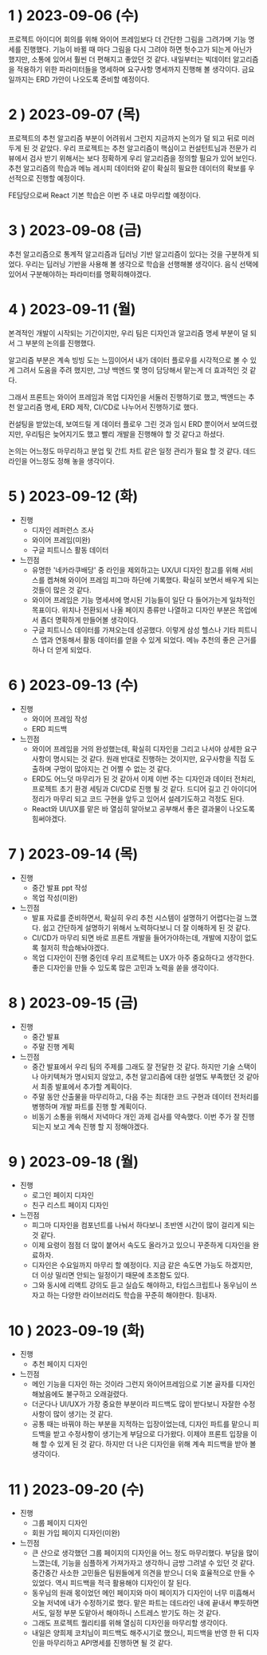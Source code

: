 # 1 ) 2023-09-06 (수)

프로젝트 아이디어 회의를 위해 와이어 프레임보다 더 간단한 그림을 그려가며 기능 명세를 진행했다. 기능이 바뀔 때 마다 그림을 다시 그려야 하면 헛수고가 되는게 아닌가 했지만, 소통에 있어서 훨씬 더 편해지고 좋았던 것 같다.
내일부터는 빅데이터 알고리즘을 적용하기 위한 파라미터들을 명세하며 요구사항 명세까지 진행해 볼 생각이다.
금요일까지는 ERD 가안이 나오도록 준비할 예정이다.

# 2 ) 2023-09-07 (목)

프로젝트의 추천 알고리즘 부분이 어려워서 그런지 지금까지 논의가 덜 되고 뒤로 미러두게 된 것 같았다. 우리 프로젝트는 추천 알고리즘이 핵심이고 컨설턴트님과 전문가 리뷰에서 검사 받기 위해서는 보다 정확하게 우리 알고리즘을 정의할 필요가 있어 보인다.
추천 알고리즘의 학습과 메뉴 레시피 데이터와 같이 확실히 필요한 데이터의 확보를 우선적으로 진행할 예정이다.

FE담당으로써 React 기본 학습은 이번 주 내로 마무리할 예정이다.

# 3 ) 2023-09-08 (금)

추천 알고리즘으로 통계적 알고리즘과 딥러닝 기반 알고리즘이 있다는 것을 구분하게 되었다. 우리는 딥러닝 기반을 사용해 볼 생각으로 학습을 선행해볼 생각이다.
음식 선택에 있어서 구분해야하는 파라미터를 명확히해야겠다.

# 4 ) 2023-09-11 (월)

본격적인 개발이 시작되는 기간이지만, 우리 팀은 디자인과 알고리즘 명세 부분이 덜 되서 그 부분의 논의를 진행했다.

알고리즘 부분은 계속 빙빙 도는 느낌이어서 내가 데이터 플로우를 시각적으로 볼 수 있게 그려서 도움을 주려 했지만,
그냥 백엔드 몇 명이 담당해서 맡는게 더 효과적인 것 같다.

그래서 프론트는 와이어 프레임과 목업 디자인을 서둘러 진행하기로 했고,
백엔드는 추천 알고리즘 명세, ERD 제작, CI/CD로 나누어서 진행하기로 했다.

컨설팅을 받았는데, 보여드릴 게 데이터 플로우 그린 것과 임시 ERD 뿐이어서 보여드렸지만, 우리팀은 늦어지기도 했고
빨리 개발을 진행해야 할 것 같다고 하셨다.

논의는 어느정도 마무리하고 분업 및 간트 차트 같은 일정 관리가 필요 할 것 같다.
데드라인을 어느정도 정해 놓을 생각이다.

# 5 ) 2023-09-12 (화)

- 진행
  - 디자인 레퍼런스 조사
  - 와이어 프레임(미완)
  - 구글 피트니스 활동 데이터
- 느낀점
  - 유명한 '네카라쿠배당' 중 라인을 제외하고는 UX/UI 디자인 참고를 위해 서비스를 켑쳐해 와이어 프레임 피그마 하단에 기록했다. 확실히 보면서 배우게 되는 것들이 많은 것 같다.
  - 와이어 프레임은 기능 명세서에 명시된 기능들이 일단 다 들어가는게 일차적인 목표이다. 위치나 전환되서 나올 페이지 종류만 나열하고 디자인 부분은 목업에서 좀더 명확하게 만들어볼 생각이다.
  - 구글 피트니스 데이터를 가져오는데 성공했다. 이렇게 삼성 헬스나 기타 피트니스 앱과 연동해서 활동 데이터를 얻을 수 있게 되었다. 메뉴 추천의 좋은 근거를 하나 더 얻게 되었다.

# 6 ) 2023-09-13 (수)

- 진행
  - 와이어 프레임 작성
  - ERD 피드백
- 느낀점
  - 와이어 프레임을 거의 완성했는데, 확실히 디자인을 그리고 나서야 상세한 요구사항이 명시되는 것 같다. 원래 반대로 진행하는 것이지만, 요구사항을 직접 도출하며 구멍이 많아지는 건 어쩔 수 없는 것 같다.
  - ERD도 어느덧 마무리가 된 것 같아서 이제 이번 주는 디자인과 데이터 전처리, 프로젝트 초기 환경 세팅과 CI/CD로 진행 될 것 같다. 드디어 길고 긴 아이디어 정리가 마무리 되고 코드 구현을 앞두고 있어서 설레기도하고 걱정도 된다.
  - React와 UI/UX를 맡은 바 열심히 알아보고 공부해서 좋은 결과물이 나오도록 힘써야겠다.

# 7 ) 2023-09-14 (목)

- 진행
  - 중간 발표 ppt 작성
  - 목업 작성(미완)
- 느낀점
  - 발표 자료를 준비하면서, 확실히 우리 추천 시스템이 설명하기 어렵다는걸 느꼈다. 쉽고 간단하게 설명하기 위해서 노력하다보니 더 잘 이해하게 된 것 같다.
  - CI/CD가 마무리 되면 바로 프론트 개발을 들어가야하는데, 개발에 지장이 없도록 철저히 학습해놔야겠다.
  - 목업 디자인이 진행 중인데 우리 프로젝트는 UX가 아주 중요하다고 생각한다. 좋은 디자인을 만들 수 있도록 많은 고민과 노력을 쏟을 생각이다.

# 8 ) 2023-09-15 (금)

- 진행
  - 중간 발표
  - 주말 진행 계획
- 느낀점
  - 중간 발표에서 우리 팀의 주제를 그래도 잘 전달한 것 같다. 하지만 기술 스택이나 아키텍쳐가 명시되지 않았고, 추천 알고리즘에 대한 설명도 부족했던 것 같아서 최종 발표에서 추가할 계획이다.
  - 주말 동안 산출물을 마무리하고, 다음 주는 최대한 코드 구현과 데이터 전처리를 병행하며 개발 파트를 진행 할 계획이다.
  - 비동기 소통을 위해서 저녁마다 개인 과제 검사를 약속했다. 이번 주가 잘 진행 되는지 보고 계속 진행 할 지 정해야겠다.

# 9 ) 2023-09-18 (월)

- 진행
  - 로그인 페이지 디자인
  - 친구 리스트 페이지 디자인
- 느낀점
  - 피그마 디자인을 컴포넌트를 나눠서 하다보니 초반엔 시간이 많이 걸리게 되는 것 같다.
  - 이제 요령이 점점 더 많이 붙어서 속도도 올라가고 있으니 꾸준하게 디자인을 완료하자.
  - 디자인은 수요일까지 마무리 할 예정이다. 지금 같은 속도면 가능도 하겠지만, 더 이상 밀리면 안되는 일정이기 때문에 초조함도 있다.
  - 그와 동시에 리액트 강의도 듣고 실습도 해야하고, 타입스크립트나 동우님이 쓰자고 하는 다양한 라이브러리도 학습을 꾸준히 해야한다. 힘내자.

# 10 ) 2023-09-19 (화)

- 진행
  - 추천 페이지 디자인
- 느낀점
  - 메인 기능을 디자인 하는 것이라 그런지 와이어프레임으로 기본 골자를 디자인 해놨음에도 불구하고 오래걸렸다.
  - 더군다나 UI/UX가 가장 중요한 부분이라 피드백도 많이 받다보니 자잘한 수정 사항이 많이 생기는 것 같다.
  - 공통 때는 바꿔야 하는 부분을 지적하는 입장이었는데, 디자인 파트를 맡으니 피드백을 받고 수정사항이 생기는게 부담으로 다가왔다. 이제야 프론트 입장을 이해 할 수 있게 된 것 같다. 하지만 더 나은 디자인을 위해 계속 피드백을 받아 볼 생각이다.

# 11 ) 2023-09-20 (수)

- 진행
  - 그룹 페이지 디자인
  - 회원 가입 페이지 디자인(미완)
- 느낀점
  - 큰 산으로 생각했던 그룹 페이지의 디자인을 어느 정도 마무리했다. 부담을 많이 느꼈는데, 기능을 심플하게 가져가자고 생각하니 금방 그려낼 수 있던 것 같다. 중간중간 사소한 고민들은 팀원들에게 의견을 받으니 더욱 효율적으로 만들 수 있었다. 역시 피드백을 적극 활용해야 디자인이 잘 된다.
  - 동우님의 원래 몫이었던 메인 페이지와 마이 페이지가 디자인이 너무 미흡해서 오늘 저녁에 내가 수정하기로 했다. 맡은 파트는 데드라인 내에 끝내서 뿌듯하면서도, 일정 부분 도맡아서 해야하니 스트레스 받기도 하는 것 같다.
  - 그래도 프로젝트 퀄리티를 위해 열심히 디자인을 마무리할 생각이다.
  - 내일은 양희제 코치님이 피드백도 해주시기로 했으니, 피드백을 반영 한 뒤 디자인을 마무리하고 API명세를 진행하면 될 것 같다.